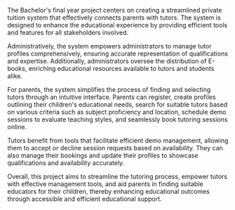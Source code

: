 The Bachelor's final year project centers on creating a streamlined private tuition system that effectively connects parents with tutors. The system is designed to enhance the educational experience by providing efficient tools and features for all stakeholders involved.

Administratively, the system empowers administrators to manage tutor profiles comprehensively, ensuring accurate representation of qualifications and expertise. Additionally, administrators oversee the distribution of E-books, enriching educational resources available to tutors and students alike.

For parents, the system simplifies the process of finding and selecting tutors through an intuitive interface. Parents can register, create profiles outlining their children's educational needs, search for suitable tutors based on various criteria such as subject proficiency and location, schedule demo sessions to evaluate teaching styles, and seamlessly book tutoring sessions online.

Tutors benefit from tools that facilitate efficient demo management, allowing them to accept or decline session requests based on availability. They can also manage their bookings and update their profiles to showcase qualifications and availability accurately.

Overall, this project aims to streamline the tutoring process, empower tutors with effective management tools, and aid parents in finding suitable educators for their children, thereby enhancing educational outcomes through accessible and efficient educational support.
